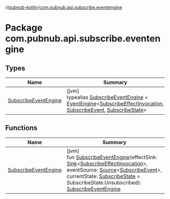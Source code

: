 //[pubnub-kotlin](../../index.md)/[com.pubnub.api.subscribe.eventengine](index.md)

# Package com.pubnub.api.subscribe.eventengine

## Types

| Name | Summary |
|---|---|
| [SubscribeEventEngine](index.md#621753617%2FClasslikes%2F-1216412040) | [jvm]<br>typealias [SubscribeEventEngine](index.md#621753617%2FClasslikes%2F-1216412040) = [EventEngine](../com.pubnub.api.eventengine/-event-engine/index.md)&lt;[SubscribeEffectInvocation](../com.pubnub.api.subscribe.eventengine.effect/-subscribe-effect-invocation/index.md), [SubscribeEvent](../com.pubnub.api.subscribe.eventengine.event/-subscribe-event/index.md), [SubscribeState](../com.pubnub.api.subscribe.eventengine.state/-subscribe-state/index.md)&gt; |

## Functions

| Name | Summary |
|---|---|
| [SubscribeEventEngine](-subscribe-event-engine.md) | [jvm]<br>fun [SubscribeEventEngine](-subscribe-event-engine.md)(effectSink: [Sink](../com.pubnub.api.eventengine/-sink/index.md)&lt;[SubscribeEffectInvocation](../com.pubnub.api.subscribe.eventengine.effect/-subscribe-effect-invocation/index.md)&gt;, eventSource: [Source](../com.pubnub.api.eventengine/-source/index.md)&lt;[SubscribeEvent](../com.pubnub.api.subscribe.eventengine.event/-subscribe-event/index.md)&gt;, currentState: [SubscribeState](../com.pubnub.api.subscribe.eventengine.state/-subscribe-state/index.md) = SubscribeState.Unsubscribed): [SubscribeEventEngine](index.md#621753617%2FClasslikes%2F-1216412040) |
